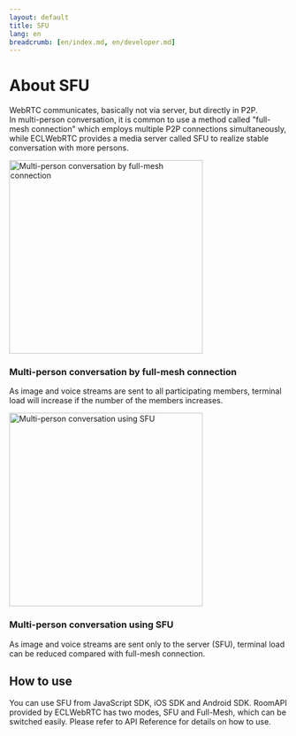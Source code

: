 ```yaml
---
layout: default
title: SFU
lang: en
breadcrumb: [en/index.md, en/developer.md]
---
```


# About SFU

WebRTC communicates, basically not via server, but directly in P2P.  
In multi-person conversation, it is common to use a method called "full-mesh connection" which employs multiple P2P connections simultaneously, while ECLWebRTC provides a media server called SFU to realize stable conversation with more persons.


<div class="row">
    <div class="col-sm-6">
        <div class="card">
            <img src='{{ site.rootdir[page.lang] }}images/fullmesh.png' id='fullmesh.png' width='350' alt='Multi-person conversation by full-mesh connection'>
            <div class="card-body">
                <h3 class="card-title">Multi-person conversation by full-mesh connection</h3>
                <p class="card-text">As image and voice streams are sent to all participating members, terminal load will increase if the number of the members increases.</p>
            </div>
        </div>
    </div>
    <div class="col-sm-6">
        <div class="card">
            <img src='{{ site.rootdir[page.lang] }}images/sfu.png' id='sfu_img' width='350' alt='Multi-person conversation using SFU'>
            <div class="card-body">
                <h3 class="card-title">Multi-person conversation using SFU</h3>
                <p class="card-text">As image and voice streams are sent only to the server (SFU), terminal load can be reduced compared with full-mesh connection.</p>
            </div>
        </div>
    </div>    
</div>


## How to use

You can use SFU from JavaScript SDK, iOS SDK and Android SDK.
RoomAPI provided by ECLWebRTC has two modes, SFU and Full-Mesh, which can be switched easily.
Please refer to API Reference for details on how to use.
